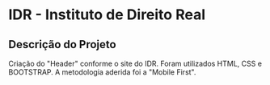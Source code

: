 # IDR - Instituto de Direito Real
## Descrição do Projeto
Criação do "Header" conforme o site do IDR. Foram utilizados HTML, CSS e BOOTSTRAP. A metodologia aderida foi a "Mobile First".
